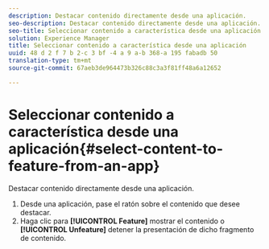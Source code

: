 ```yaml
---
description: Destacar contenido directamente desde una aplicación.
seo-description: Destacar contenido directamente desde una aplicación.
seo-title: Seleccionar contenido a característica desde una aplicación
solution: Experience Manager
title: Seleccionar contenido a característica desde una aplicación
uuid: 48 d 2 f 7 b 2-c 3 bf -4 a 9 a-b 368-a 195 fabadb 50
translation-type: tm+mt
source-git-commit: 67aeb3de964473b326c88c3a3f81ff48a6a12652

---
```



# Seleccionar contenido a característica desde una aplicación{#select-content-to-feature-from-an-app}

Destacar contenido directamente desde una aplicación.

1. Desde una aplicación, pase el ratón sobre el contenido que desee destacar.
1. Haga clic para **[!UICONTROL Feature]** mostrar el contenido o **[!UICONTROL Unfeature]** detener la presentación de dicho fragmento de contenido.
